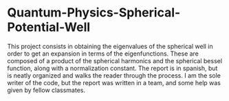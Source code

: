 # Quantum-Physics-Spherical-Potential-Well
This project consists in obtaining the eigenvalues of the spherical well in order to get an expansion in terms of the eigenfunctions.
These are composed of a product of the spherical harmonics and the spherical bessel function, along with a normalization constant. 
The report is in spanish, but is neatly organized and walks the reader through the process. 
I am the sole writer of the code, but the report was written in a team, and some help was given by fellow classmates. 
